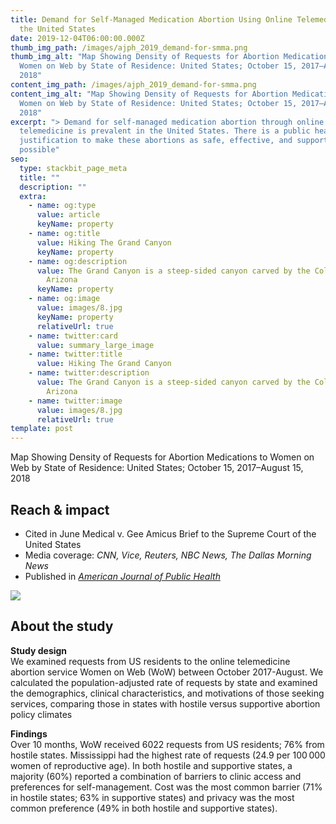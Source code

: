```yaml
---
title: Demand for Self-Managed Medication Abortion Using Online Telemedicine in
  the United States
date: 2019-12-04T06:00:00.000Z
thumb_img_path: /images/ajph_2019_demand-for-smma.png
thumb_img_alt: "Map Showing Density of Requests for Abortion Medications to
  Women on Web by State of Residence: United States; October 15, 2017–August 15,
  2018"
content_img_path: /images/ajph_2019_demand-for-smma.png
content_img_alt: "Map Showing Density of Requests for Abortion Medications to
  Women on Web by State of Residence: United States; October 15, 2017–August 15,
  2018"
excerpt: "> Demand for self-managed medication abortion through online
  telemedicine is prevalent in the United States. There is a public health
  justification to make these abortions as safe, effective, and supported as
  possible"
seo:
  type: stackbit_page_meta
  title: ""
  description: ""
  extra:
    - name: og:type
      value: article
      keyName: property
    - name: og:title
      value: Hiking The Grand Canyon
      keyName: property
    - name: og:description
      value: The Grand Canyon is a steep-sided canyon carved by the Colorado River in
        Arizona
      keyName: property
    - name: og:image
      value: images/8.jpg
      keyName: property
      relativeUrl: true
    - name: twitter:card
      value: summary_large_image
    - name: twitter:title
      value: Hiking The Grand Canyon
    - name: twitter:description
      value: The Grand Canyon is a steep-sided canyon carved by the Colorado River in
        Arizona
    - name: twitter:image
      value: images/8.jpg
      relativeUrl: true
template: post
---
```

Map Showing Density of Requests for Abortion Medications to Women on Web by State of Residence: United States; October 15, 2017–August 15, 2018



## Reach & impact

* Cited in June Medical v. Gee Amicus Brief to the Supreme Court of the United States
* Media coverage: *CNN, Vice, Reuters, NBC News, The Dallas Morning News*
* Published in *[American Journal of Public Health](https://doi.org/10.2105/AJPH.2019.305369)*

![](/images/ajph_sma_us_vol110.jpg)



## About the study

**Study design**\
We examined requests from US residents to the online telemedicine abortion service Women on Web (WoW) between October 2017-August. We calculated the population-adjusted rate of requests by state and examined the demographics, clinical characteristics, and motivations of those seeking services, comparing those in states with hostile versus supportive abortion policy climates

**Findings**\
Over 10 months, WoW received 6022 requests from US residents; 76% from hostile states. Mississippi had the highest rate of requests (24.9 per 100 000 women of reproductive age). In both hostile and supportive states, a majority (60%) reported a combination of barriers to clinic access and preferences for self-management. Cost was the most common barrier (71% in hostile states; 63% in supportive states) and privacy was the most common preference (49% in both hostile and supportive states).